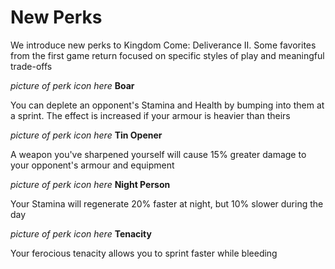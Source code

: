 # New Perks

We introduce new perks to Kingdom Come: Deliverance II. Some favorites from the first game return focused on specific styles of play and meaningful trade-offs

_picture of perk icon here_
**Boar**

You can deplete an opponent's Stamina and Health by bumping into them at a sprint. The effect is increased if your armour is heavier than theirs

_picture of perk icon here_
**Tin Opener**

A weapon you've sharpened yourself will cause 15% greater damage to your opponent's armour and equipment

_picture of perk icon here_
**Night Person**

Your Stamina will regenerate 20% faster at night, but 10% slower during the day

_picture of perk icon here_
**Tenacity**

Your ferocious tenacity allows you to sprint faster while bleeding


